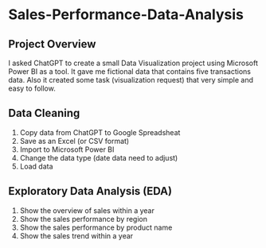 # Sales-Performance-Data-Analysis

## Project Overview
I asked ChatGPT to create a small Data Visualization project using Microsoft Power BI as a tool. It gave me fictional data that contains five transactions data. Also it created some task (visualization request) that very simple and easy to follow.

## Data Cleaning
1. Copy data from ChatGPT to Google Spreadsheat
2. Save as an Excel (or CSV format)
3. Import to Microsoft Power BI
4. Change the data type (date data need to adjust)
5. Load data

## Exploratory Data Analysis (EDA)
1. Show the overview of sales within a year
2. Show the sales performance by region
3. Show the sales performance by product name
4. Show the sales trend within a year
